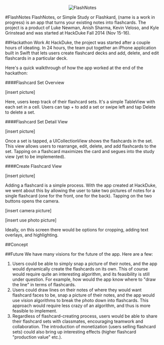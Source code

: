 <p align="center" >
  <img src="https://raw.github.com/Flashkard/Flashkard/assets/circle_badge.png" alt="FlashNotes" title="Flashnotes">
</p>

#FlashNotes
FlashNotes, or Simple Study or Flashkard, (name is a work in progress) is an app that turns your existing notes into flashcards. The project is a product of Luke Newman, Anish Sharma, Kevin Veloso, and Kyle Grinstead and was started at HackDuke Fall 2014 (Nov 15-16).

##Hackathon Work
At HackDuke, the project was started after a couple hours of ideating. In 24 hours, the team put together an iPhone application built in Swift that lets users create flashcard decks and add, delete, and edit flashcards in a particular deck.

Here's a quick walkthrough of how the app worked at the end of the hackathon:

####Flashcard Set Overview

[insert picture]

Here, users keep track of their flashcard sets. It's a simple TableView with each set in a cell. Users can tap + to add a set or swipe left and tap Delete to delete a set.

####Flashcard Set Detail View

[insert picture]

Once a set is tapped, a UICollectionView shows the flashcards in the set. This view allows users to rearrange, edit, delete, and add flashcards to the set. Tapping on a flashcard maximizes the card and segues into the study view (yet to be implemented).

####Create Flashcard View

[insert picture]

Adding a flashcard is a simple process. With the app created at HackDuke, we went about this by allowing the user to take two pictures of notes for a single flashcard (one for the front, one for the back). Tapping on the two buttons opens the camera.

[insert camera picture]

[insert use photo picture]

Ideally, on this screen there would be options for cropping, adding text overlays, and highlighting.

##Concept

##Future
We have many visions for the future of the app. Here are a few:

1. Users could be able to simply snap a picture of their notes, and the app would dynamically create the flashcards on its own. This of course would require quite an interesting algorithm, and its feasibility is still under question. For example, how would the app know where to "draw the line" in terms of flashcards.
2. Users could draw lines on their notes of where they would want flashcard faces to be, snap a picture of their notes, and the app would use vision algorithms to break the photo down into flashcards. This approach would require less crazy of an algorithm, and thus is more feasible to implement.
3. Regardless of flashcard-creating process, users would be able to share their flashcard sets with classmates, encouraging teamwork and collaboration. The introduction of monetization (users selling flashcard sets) could also bring up interesting effects (higher flashcard "production value" etc.).
